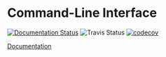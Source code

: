 # Command-Line Interface
[![Documentation Status](https://readthedocs.org/projects/au-software-design-2017/badge/?version=cli)](http://au-software-design-2017.readthedocs.io/en/cli/?badge=cli)
![Travis Status](https://travis-ci.org/ItsLastDay/au-software_design-2017.svg?branch=cli)
[![codecov](https://codecov.io/gh/ItsLastDay/au-software_design-2017/branch/master/graph/badge.svg)](https://codecov.io/gh/ItsLastDay/au-software_design-2017)


[Documentation](http://au-software-design-2017.readthedocs.io/en/cli/)
